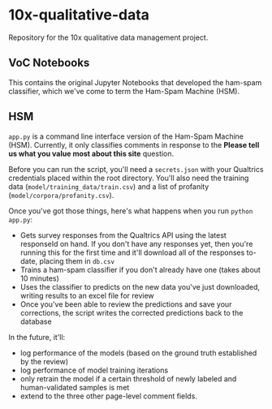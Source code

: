 # 10x-qualitative-data
Repository for the 10x qualitative data management project. 

## VoC Notebooks
This contains the original Jupyter Notebooks that developed the ham-spam classifier, which we've come to term the Ham-Spam Machine (HSM).

## HSM
`app.py` is a command line interface version of the Ham-Spam Machine (HSM). Currently, it only classifies comments in response to the **Please tell us what you value most about this site** question.

Before you can run the script, you'll need a `secrets.json` with your Qualtrics credentials placed within the root directory. You'll also need the training data (`model/training_data/train.csv`) and a list of profanity (`model/corpora/profanity.csv`). 

Once you've got those things, here's what happens when you run `python app.py`:
 - Gets survey responses from the Qualtrics API using the latest responseId on hand. If you don't have any responses yet, then you're running this for the first time and it'll download all of the responses to-date, placing them in `db.csv`
 - Trains a ham-spam classifier if you don't already have one (takes about 10 minutes)
 - Uses the classifier to predicts on the new data you've just downloaded, writing results to an excel file for review
 - Once you've been able to review the predictions and save your corrections, the script writes the corrected predictions back to the database
 
 In the future, it'll:
 - log performance of the models (based on the ground truth established by the review)
 - log performance of model training iterations
 - only retrain the model if a certain threshold of newly labeled and human-validated samples is met
 - extend to the three other page-level comment fields.
